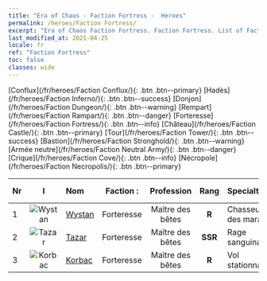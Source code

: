 ```yaml
---
title: "Era of Chaos - Faction Fortress -  Heroes"
permalink: /heroes/Faction Fortress/
excerpt: "Era of Chaos Faction Fortress. Faction Fortress. List of Faction  in Era of Chaos"
last_modified_at: 2021-04-25
locale: fr
ref: "Faction Fortress"
toc: false
classes: wide
---
```

 [Conflux](/fr/heroes/Faction Conflux/){: .btn .btn--primary} [Hadès](/fr/heroes/Faction Inferno/){: .btn .btn--success} [Donjon](/fr/heroes/Faction Dungeon/){: .btn .btn--warning} [Rempart](/fr/heroes/Faction Rampart/){: .btn .btn--danger} [Forteresse](/fr/heroes/Faction Fortress/){: .btn .btn--info} [Château](/fr/heroes/Faction Castle/){: .btn .btn--primary} [Tour](/fr/heroes/Faction Tower/){: .btn .btn--success} [Bastion](/fr/heroes/Faction Stronghold/){: .btn .btn--warning} [Armée neutre](/fr/heroes/Faction Neutral Army/){: .btn .btn--danger} [Crique](/fr/heroes/Faction Cove/){: .btn .btn--info} [Nécropole](/fr/heroes/Faction Necropolis/){: .btn .btn--primary} 

  | Nr |  I |    Nom    |  Faction :   |  Profession   |  Rang  |    Specialty     | User Rate  | 
  |:---|:--:|:-----------|:-------:|:-------------:|:------:|:-----------------|:----:|
  | 1 | ![Wystan](/images/h/h_Wystan.jpg) | [Wystan](/fr/heroes/Wystan/) | Forteresse | Maître des bêtes | **R** |  Chasseur des marais | R |
  | 2 | ![Tazar](/images/h/h_Tazar.jpg) | [Tazar](/fr/heroes/Tazar/) | Forteresse | Maître des bêtes | **SSR** |  Rage sanguinaire | SSR |
  | 3 | ![Korbac](/images/h/h_Korbac.jpg) | [Korbac](/fr/heroes/Korbac/) | Forteresse | Maître des bêtes | **R** |  Vol stationnaire | R |
